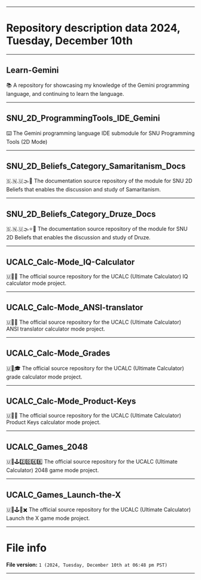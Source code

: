 
***

# Repository description data 2024, Tuesday, December 10th

---

## Learn-Gemini

📚️ A repository for showcasing my knowledge of the Gemini programming language, and continuing to learn the language. 

---

## SNU_2D_ProgrammingTools_IDE_Gemini

⌨️ The Gemini programming language IDE submodule for SNU Programming Tools (2D Mode)

---

## SNU_2D_Beliefs_Category_Samaritanism_Docs

🇸.🇳.🇺🌫️📖️ The documentation source repository of the module for SNU 2D Beliefs that enables the discussion and study of Samaritanism. 

---

## SNU_2D_Beliefs_Category_Druze_Docs

🇸.🇳.🇺🌫️⭐️📖️ The documentation source repository of the module for SNU 2D Beliefs that enables the discussion and study of Druze. 

---

## UCALC_Calc-Mode_IQ-Calculator

🇺🧮️🧠️ The official source repository for the UCALC (Ultimate Calculator) IQ calculator mode project. 

---

## UCALC_Calc-Mode_ANSI-translator

🇺🧮️🔡️ The official source repository for the UCALC (Ultimate Calculator) ANSI translator calculator mode project. 

---

## UCALC_Calc-Mode_Grades

🇺🧮️🎓️ The official source repository for the UCALC (Ultimate Calculator) grade calculator mode project. 

---

## UCALC_Calc-Mode_Product-Keys

🇺🧮️🔑️ The official source repository for the UCALC (Ultimate Calculator) Product Keys calculator mode project. 

---

## UCALC_Games_2048

🇺🧮️🕹️2️⃣️0️⃣️4️⃣️8️⃣️ The official source repository for the UCALC (Ultimate Calculator) 2048 game mode project. 

---

## UCALC_Games_Launch-the-X

🇺🧮️🕹️🚀️✖️ The official source repository for the UCALC (Ultimate Calculator) Launch the X game mode project. 

***

# File info

**File version:** `1 (2024, Tuesday, December 10th at 06:48 pm PST)`

***

